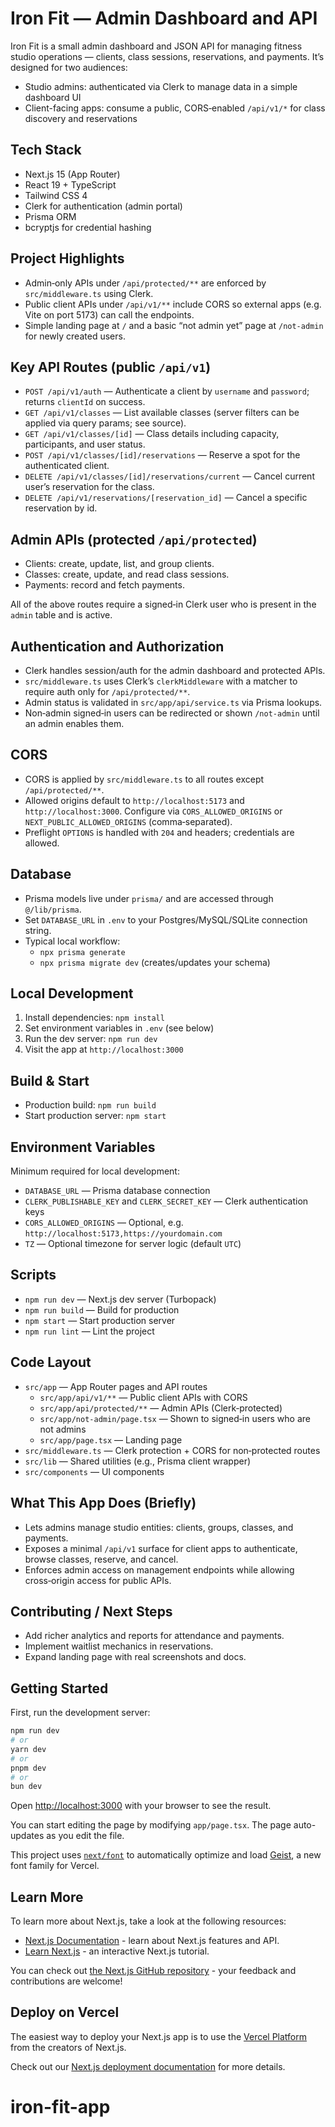 Iron Fit — Admin Dashboard and API
=================================

Iron Fit is a small admin dashboard and JSON API for managing fitness studio operations — clients, class sessions, reservations, and payments. It’s designed for two audiences:

- Studio admins: authenticated via Clerk to manage data in a simple dashboard UI
- Client-facing apps: consume a public, CORS‑enabled `/api/v1/*` for class discovery and reservations


Tech Stack
----------
- Next.js 15 (App Router)
- React 19 + TypeScript
- Tailwind CSS 4
- Clerk for authentication (admin portal)
- Prisma ORM
- bcryptjs for credential hashing


Project Highlights
------------------
- Admin‑only APIs under `/api/protected/**` are enforced by `src/middleware.ts` using Clerk.
- Public client APIs under `/api/v1/**` include CORS so external apps (e.g. Vite on port 5173) can call the endpoints.
- Simple landing page at `/` and a basic “not admin yet” page at `/not-admin` for newly created users.


Key API Routes (public `/api/v1`)
---------------------------------
- `POST /api/v1/auth` — Authenticate a client by `username` and `password`; returns `clientId` on success.
- `GET /api/v1/classes` — List available classes (server filters can be applied via query params; see source).
- `GET /api/v1/classes/[id]` — Class details including capacity, participants, and user status.
- `POST /api/v1/classes/[id]/reservations` — Reserve a spot for the authenticated client.
- `DELETE /api/v1/classes/[id]/reservations/current` — Cancel current user’s reservation for the class.
- `DELETE /api/v1/reservations/[reservation_id]` — Cancel a specific reservation by id.

Admin APIs (protected `/api/protected`)
--------------------------------------
- Clients: create, update, list, and group clients.
- Classes: create, update, and read class sessions.
- Payments: record and fetch payments.

All of the above routes require a signed‑in Clerk user who is present in the `admin` table and is active.


Authentication and Authorization
--------------------------------
- Clerk handles session/auth for the admin dashboard and protected APIs.
- `src/middleware.ts` uses Clerk’s `clerkMiddleware` with a matcher to require auth only for `/api/protected/**`.
- Admin status is validated in `src/app/api/service.ts` via Prisma lookups.
- Non‑admin signed‑in users can be redirected or shown `/not-admin` until an admin enables them.


CORS
----
- CORS is applied by `src/middleware.ts` to all routes except `/api/protected/**`.
- Allowed origins default to `http://localhost:5173` and `http://localhost:3000`. Configure via `CORS_ALLOWED_ORIGINS` or `NEXT_PUBLIC_ALLOWED_ORIGINS` (comma‑separated).
- Preflight `OPTIONS` is handled with `204` and headers; credentials are allowed.


Database
--------
- Prisma models live under `prisma/` and are accessed through `@/lib/prisma`.
- Set `DATABASE_URL` in `.env` to your Postgres/MySQL/SQLite connection string.
- Typical local workflow:
  - `npx prisma generate`
  - `npx prisma migrate dev` (creates/updates your schema)


Local Development
-----------------
1. Install dependencies: `npm install`
2. Set environment variables in `.env` (see below)
3. Run the dev server: `npm run dev`
4. Visit the app at `http://localhost:3000`

Build & Start
-------------
- Production build: `npm run build`
- Start production server: `npm start`


Environment Variables
---------------------
Minimum required for local development:
- `DATABASE_URL` — Prisma database connection
- `CLERK_PUBLISHABLE_KEY` and `CLERK_SECRET_KEY` — Clerk authentication keys
- `CORS_ALLOWED_ORIGINS` — Optional, e.g. `http://localhost:5173,https://yourdomain.com`
- `TZ` — Optional timezone for server logic (default `UTC`)


Scripts
-------
- `npm run dev` — Next.js dev server (Turbopack)
- `npm run build` — Build for production
- `npm start` — Start production server
- `npm run lint` — Lint the project


Code Layout
-----------
- `src/app` — App Router pages and API routes
  - `src/app/api/v1/**` — Public client APIs with CORS
  - `src/app/api/protected/**` — Admin APIs (Clerk‑protected)
  - `src/app/not-admin/page.tsx` — Shown to signed‑in users who are not admins
  - `src/app/page.tsx` — Landing page
- `src/middleware.ts` — Clerk protection + CORS for non‑protected routes
- `src/lib` — Shared utilities (e.g., Prisma client wrapper)
- `src/components` — UI components


What This App Does (Briefly)
----------------------------
- Lets admins manage studio entities: clients, groups, classes, and payments.
- Exposes a minimal `/api/v1` surface for client apps to authenticate, browse classes, reserve, and cancel.
- Enforces admin access on management endpoints while allowing cross‑origin access for public APIs.


Contributing / Next Steps
-------------------------
- Add richer analytics and reports for attendance and payments.
- Implement waitlist mechanics in reservations.
- Expand landing page with real screenshots and docs.

## Getting Started

First, run the development server:

```bash
npm run dev
# or
yarn dev
# or
pnpm dev
# or
bun dev
```

Open [http://localhost:3000](http://localhost:3000) with your browser to see the result.

You can start editing the page by modifying `app/page.tsx`. The page auto-updates as you edit the file.

This project uses [`next/font`](https://nextjs.org/docs/app/building-your-application/optimizing/fonts) to automatically optimize and load [Geist](https://vercel.com/font), a new font family for Vercel.

## Learn More

To learn more about Next.js, take a look at the following resources:

- [Next.js Documentation](https://nextjs.org/docs) - learn about Next.js features and API.
- [Learn Next.js](https://nextjs.org/learn) - an interactive Next.js tutorial.

You can check out [the Next.js GitHub repository](https://github.com/vercel/next.js) - your feedback and contributions are welcome!

## Deploy on Vercel

The easiest way to deploy your Next.js app is to use the [Vercel Platform](https://vercel.com/new?utm_medium=default-template&filter=next.js&utm_source=create-next-app&utm_campaign=create-next-app-readme) from the creators of Next.js.

Check out our [Next.js deployment documentation](https://nextjs.org/docs/app/building-your-application/deploying) for more details.
# iron-fit-app
